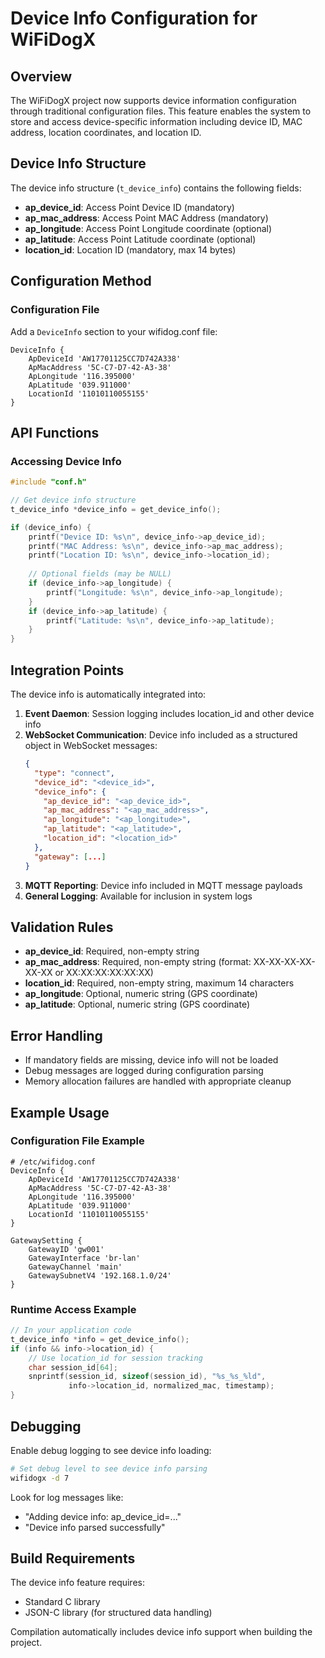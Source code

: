 # Device Info Configuration for WiFiDogX

## Overview

The WiFiDogX project now supports device information configuration through traditional configuration files. This feature enables the system to store and access device-specific information including device ID, MAC address, location coordinates, and location ID.

## Device Info Structure

The device info structure (`t_device_info`) contains the following fields:

- **ap_device_id**: Access Point Device ID (mandatory)
- **ap_mac_address**: Access Point MAC Address (mandatory) 
- **ap_longitude**: Access Point Longitude coordinate (optional)
- **ap_latitude**: Access Point Latitude coordinate (optional)
- **location_id**: Location ID (mandatory, max 14 bytes)

## Configuration Method

### Configuration File

Add a `DeviceInfo` section to your wifidog.conf file:

```
DeviceInfo {
    ApDeviceId 'AW17701125CC7D742A338'
    ApMacAddress '5C-C7-D7-42-A3-38'
    ApLongitude '116.395000'
    ApLatitude '039.911000'
    LocationId '11010110055155'
}
```

## API Functions

### Accessing Device Info

```c
#include "conf.h"

// Get device info structure
t_device_info *device_info = get_device_info();

if (device_info) {
    printf("Device ID: %s\n", device_info->ap_device_id);
    printf("MAC Address: %s\n", device_info->ap_mac_address);
    printf("Location ID: %s\n", device_info->location_id);
    
    // Optional fields (may be NULL)
    if (device_info->ap_longitude) {
        printf("Longitude: %s\n", device_info->ap_longitude);
    }
    if (device_info->ap_latitude) {
        printf("Latitude: %s\n", device_info->ap_latitude);
    }
}
```

## Integration Points

The device info is automatically integrated into:

1. **Event Daemon**: Session logging includes location_id and other device info
2. **WebSocket Communication**: Device info included as a structured object in WebSocket messages:
   ```json
   {
     "type": "connect",
     "device_id": "<device_id>",
     "device_info": {
       "ap_device_id": "<ap_device_id>",
       "ap_mac_address": "<ap_mac_address>",
       "ap_longitude": "<ap_longitude>",
       "ap_latitude": "<ap_latitude>", 
       "location_id": "<location_id>"
     },
     "gateway": [...]
   }
   ```
3. **MQTT Reporting**: Device info included in MQTT message payloads
4. **General Logging**: Available for inclusion in system logs

## Validation Rules

- **ap_device_id**: Required, non-empty string
- **ap_mac_address**: Required, non-empty string (format: XX-XX-XX-XX-XX-XX or XX:XX:XX:XX:XX:XX)
- **location_id**: Required, non-empty string, maximum 14 characters
- **ap_longitude**: Optional, numeric string (GPS coordinate)
- **ap_latitude**: Optional, numeric string (GPS coordinate)

## Error Handling

- If mandatory fields are missing, device info will not be loaded
- Debug messages are logged during configuration parsing
- Memory allocation failures are handled with appropriate cleanup

## Example Usage

### Configuration File Example

```
# /etc/wifidog.conf
DeviceInfo {
    ApDeviceId 'AW17701125CC7D742A338'
    ApMacAddress '5C-C7-D7-42-A3-38'
    ApLongitude '116.395000'
    ApLatitude '039.911000'
    LocationId '11010110055155'
}

GatewaySetting {
    GatewayID 'gw001'
    GatewayInterface 'br-lan'
    GatewayChannel 'main'
    GatewaySubnetV4 '192.168.1.0/24'
}
```

### Runtime Access Example

```c
// In your application code
t_device_info *info = get_device_info();
if (info && info->location_id) {
    // Use location_id for session tracking
    char session_id[64];
    snprintf(session_id, sizeof(session_id), "%s_%s_%ld", 
             info->location_id, normalized_mac, timestamp);
}
```

## Debugging

Enable debug logging to see device info loading:

```bash
# Set debug level to see device info parsing
wifidogx -d 7
```

Look for log messages like:
- "Adding device info: ap_device_id=..."
- "Device info parsed successfully"

## Build Requirements

The device info feature requires:
- Standard C library
- JSON-C library (for structured data handling)

Compilation automatically includes device info support when building the project.
